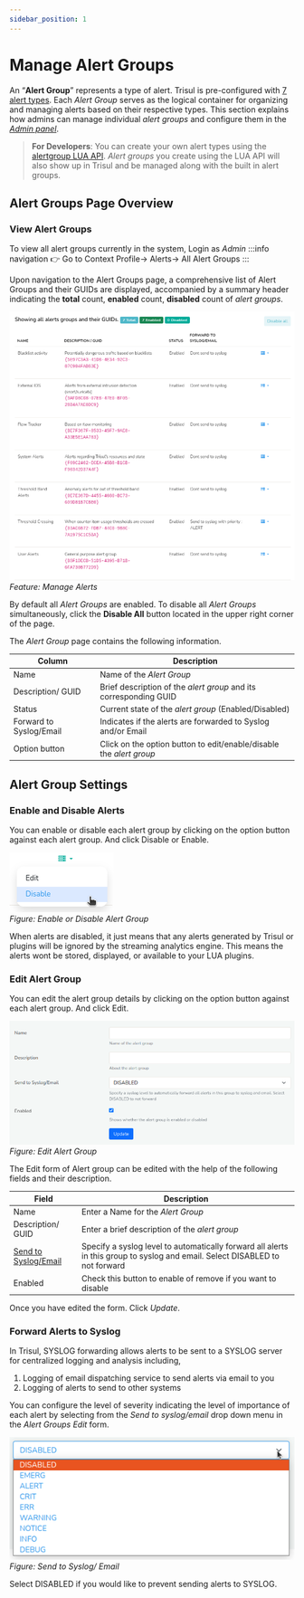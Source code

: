 ```yaml
---
sidebar_position: 1
---
```


# Manage Alert Groups

An “**Alert Group**” represents a type of alert. Trisul is pre-configured with [7 alert types](/docs/ug/alerts/#types-of-alerts-in-trisul). Each *Alert Group* serves as the logical container for organizing and managing alerts based on their respective types. This section explains how admins can manage individual *alert groups* and configure them in the [*Admin panel*](/docs/ag/ui/adminlayout).


> **For Developers**: You can create your own alert types using the [alertgroup LUA API](/docs/lua/alert_group). *Alert groups* you create using the LUA API will also show up in Trisul and be managed along with the built in alert groups.

## Alert Groups Page Overview

### View Alert Groups

To view all alert groups currently in the system, Login as *Admin*
:::info navigation
:point_right: Go to Context Profile&rarr; Alerts&rarr; All Alert Groups
:::

Upon navigation to the Alert Groups page, a comprehensive list of Alert Groups and their GUIDs are displayed, accompanied by a summary header indicating the **total** count, **enabled** count, **disabled** count of *alert groups*. 

![](image/managealerts.png)
*Feature: Manage Alerts*

By default all *Alert Groups* are enabled. To disable all *Alert Groups* simultaneously, click the **Disable All** button located in the upper right corner of the page. 

The *Alert Group* page contains the following information.

| Column                      | Description                                                         |
|-----------------------------|---------------------------------------------------------------------|
| Name                        | Name of the *Alert Group*                                           |
| Description/ GUID           | Brief description of the *alert group* and its corresponding GUID   |
| Status                      | Current state of the *alert group* (Enabled/Disabled)               |
| Forward to Syslog/Email     | Indicates if the alerts are forwarded to Syslog and/or Email        |
| Option button               | Click on the option button to edit/enable/disable the *alert group* |

## Alert Group Settings

### Enable and Disable Alerts

You can enable or disable each alert group by clicking on the option button against each alert group. And click Disable or Enable. 

![](image/enableordisable_alertgroup.png)  
*Figure: Enable or Disable Alert Group*

When alerts are disabled, it just means that any alerts generated by 
Trisul or plugins will be ignored by the streaming analytics engine. 
This means the alerts wont be stored, displayed, or available to your LUA plugins.

### Edit Alert Group

You can edit the alert group details by clicking on the option button against each alert group. And click Edit.

![](image/editalertgroup.png)  
*Figure: Edit Alert Group*

The Edit form of Alert group can be edited with the help of the following fields and their description.

| Field                                                                  | Description                        |
|------------------------------------------------------------------------|------------------------------------|
| Name                                                                   | Enter a Name for the *Alert Group* |
| Description/ GUID                                                      | Enter a brief description of the *alert group*                                                                                                        |
| [Send to Syslog/Email](/docs/ug/alerts/manage#forward-alerts-to-syslog)| Specify a syslog level to automatically forward all alerts in this group to syslog and email. Select DISABLED to not forward                           |
| Enabled                                                                | Check this button to enable of remove if you want to disable                                                                                            |

Once you have edited the form. Click *Update*.
 

### Forward Alerts to Syslog

In Trisul, SYSLOG forwarding allows alerts to be sent to a SYSLOG server for centralized logging and analysis including,

1. Logging of email dispatching service to send alerts via email to you
2. Logging of alerts to send to other systems

You can configure the level of severity indicating the level of importance of each alert by selecting from the *Send to syslog/email* drop down menu in the *Alert Groups Edit* form.

![](image/sendtosyslogemail.png)  
*Figure: Send to Syslog/ Email*

Select DISABLED if you would like to prevent sending alerts to SYSLOG.